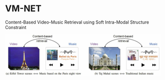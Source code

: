 # VM-NET
Content-Based Video-Music Retrieval using Soft Intra-Modal Structure Constraint

![Alt text](concept.JPG)
